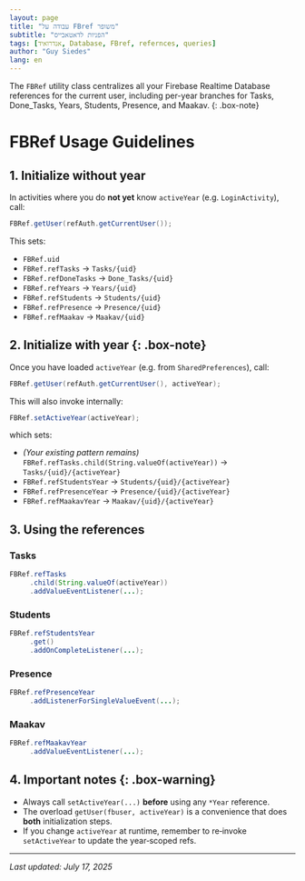 ```yaml
---
layout: page
title: "עבודה על FBref משופר"
subtitle: "הפניות לדאטאבייס"
tags: [אנדרואיד, Database, FBref, refernces, queries]
author: "Guy Siedes"
lang: en
---
```


<!-- https://chatgpt.com/g/g-p-6877d64a7b30819184c2b08610fe6be3-guyfirebasefinal/c/6878cad2-5d50-800e-8499-6db3a8fb9d88 -->


<style>
html {
  direction: ltr !important;
}
body {
  text-align: left !important;
}
</style>




The `FBRef` utility class centralizes all your Firebase Realtime Database references for the current user, including per-year branches for Tasks, Done\_Tasks, Years, Students, Presence, and Maakav.
{: .box-note}

# FBRef Usage Guidelines

## 1. Initialize without year 

In activities where you do **not yet** know `activeYear` (e.g. `LoginActivity`), call:

```java
FBRef.getUser(refAuth.getCurrentUser());
```

This sets:

* `FBRef.uid`
* `FBRef.refTasks` → `Tasks/{uid}`
* `FBRef.refDoneTasks` → `Done_Tasks/{uid}`
* `FBRef.refYears` → `Years/{uid}`
* `FBRef.refStudents` → `Students/{uid}`
* `FBRef.refPresence` → `Presence/{uid}`
* `FBRef.refMaakav` → `Maakav/{uid}`

## 2. Initialize with year {: .box-note}

Once you have loaded `activeYear` (e.g. from `SharedPreferences`), call:

```java
FBRef.getUser(refAuth.getCurrentUser(), activeYear);
```

This will also invoke internally:

```java
FBRef.setActiveYear(activeYear);
```

which sets:

* *(Your existing pattern remains)* `FBRef.refTasks.child(String.valueOf(activeYear))` → `Tasks/{uid}/{activeYear}`
* `FBRef.refStudentsYear` → `Students/{uid}/{activeYear}`
* `FBRef.refPresenceYear` → `Presence/{uid}/{activeYear}`
* `FBRef.refMaakavYear` → `Maakav/{uid}/{activeYear}`

## 3. Using the references

### Tasks

```java
FBRef.refTasks
     .child(String.valueOf(activeYear))
     .addValueEventListener(...);
```

### Students

```java
FBRef.refStudentsYear
     .get()
     .addOnCompleteListener(...);
```

### Presence

```java
FBRef.refPresenceYear
     .addListenerForSingleValueEvent(...);
```

### Maakav

```java
FBRef.refMaakavYear
     .addValueEventListener(...);
```

## 4. Important notes {: .box-warning}

* Always call `setActiveYear(...)` **before** using any `*Year` reference.
* The overload `getUser(fbuser, activeYear)` is a convenience that does **both** initialization steps.
* If you change `activeYear` at runtime, remember to re‑invoke `setActiveYear` to update the year‑scoped refs.

---

*Last updated: July 17, 2025*
